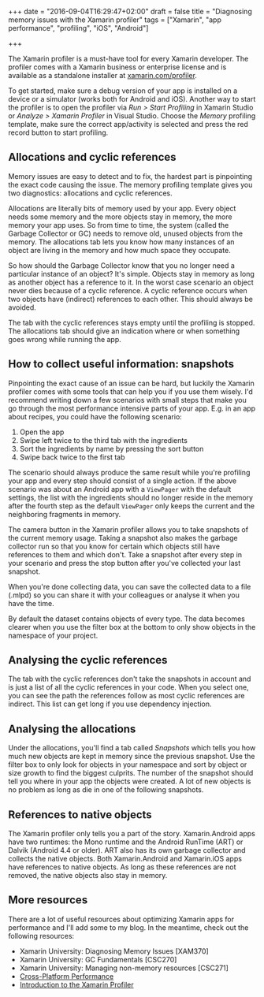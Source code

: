 +++
date = "2016-09-04T16:29:47+02:00"
draft = false
title = "Diagnosing memory issues with the Xamarin profiler"
tags = ["Xamarin", "app performance", "profiling", "iOS", "Android"]

+++

The Xamarin profiler is a must-have tool for every Xamarin developer. The profiler comes with a Xamarin business or enterprise license and is available as a standalone installer at [xamarin.com/profiler](https://www.xamarin.com/profiler).

To get started, make sure a debug version of your app is installed on a device or a simulator (works both for Android and iOS). Another way to start the profiler is to open the profiler via *Run > Start Profiling* in Xamarin Studio or *Analyze > Xamarin Profiler* in Visual Studio. Choose the *Memory* profiling template, make sure the correct app/activity is selected and press the red record button to start profiling.

## Allocations and cyclic references

Memory issues are easy to detect and to fix, the hardest part is pinpointing the exact code causing the issue. The memory profiling template gives you two diagnostics: allocations and cyclic references.

Allocations are literally bits of memory used by your app. Every object needs some memory and the more objects stay in memory, the more memory your app uses. So from time to time, the system (called the Garbage Collector or GC) needs to remove old, unused objects from the memory. The allocations tab lets you know how many instances of an object are living in the memory and how much space they occupate.

So how should the Garbage Collector know that you no longer need a particular instance of an object? It's simple. Objects stay in memory as long as another object has a reference to it. In the worst case scenario an object never dies because of a cyclic reference. A cyclic reference occurs when two objects have (indirect) references to each other. This should always be avoided.

The tab with the cyclic references stays empty until the profiling is stopped. The allocations tab should give an indication where or when something goes wrong while running the app.

## How to collect useful information: snapshots

Pinpointing the exact cause of an issue can be hard, but luckily the Xamarin profiler comes with some tools that can help you if you use them wisely. I'd recommend writing down a few scenarios with small steps that make you go through the most performance intensive parts of your app. E.g. in an app about recipes, you could have the following scenario:

1. Open the app
1. Swipe left twice to the third tab with the ingredients
1. Sort the ingredients by name by pressing the sort button
1. Swipe back twice to the first tab

The scenario should always produce the same result while you're profiling your app and every step should consist of a single action. If the above scenario was about an Android app with a `ViewPager` with the default settings, the list with the ingredients should no longer reside in the memory after the fourth step as the default `ViewPager` only keeps the current and the neighboring fragments in memory.

The camera button in the Xamarin profiler allows you to take snapshots of the current memory usage. Taking a snapshot also makes the garbage collector run so that you know for certain which objects still have references to them and which don't. Take a snapshot after every step in your scenario and press the stop button after you've collected your last snapshot.

When you're done collecting data, you can save the collected data to a file (.mlpd) so you can share it with your colleagues or analyse it when you have the time.

By default the dataset contains objects of every type. The data becomes clearer when you use the filter box at the bottom to only show objects in the namespace of your project.

## Analysing the cyclic references

The tab with the cyclic references don't take the snapshots in account and is just a list of all the cyclic references in your code. When you select one, you can see the path the references follow as most cyclic references are indirect. This list can get long if you use dependency injection.

## Analysing the allocations

Under the allocations, you'll find a tab called *Snapshots* which tells you how much new objects are kept in memory since the previous snapshot. Use the filter box to only look for objects in your namespace and sort by object or size growth to find the biggest culprits. The number of the snapshot should tell you where in your app the objects were created. A lot of new objects is no problem as long as die in one of the following snapshots.

## References to native objects

The Xamarin profiler only tells you a part of the story. Xamarin.Android apps have two runtimes: the Mono runtime and the Android RunTime (ART) or Dalvik (Android 4.4 or older). ART also has its own garbage collector and collects the native objects. Both Xamarin.Android and Xamarin.iOS apps have references to native objects. As long as these references are not removed, the native objects also stay in memory.

## More resources

There are a lot of useful resources about optimizing Xamarin apps for performance and I'll add some to my blog. In the meantime, check out the following resources:

* Xamarin University: Diagnosing Memory Issues [XAM370]
* Xamarin University: GC Fundamentals [CSC270]
* Xamarin University: Managing non-memory resources [CSC271]
* [Cross-Platform Performance](https://developer.xamarin.com/guides/cross-platform/deployment,_testing,_and_metrics/memory_perf_best_practices/)
* [Introduction to the Xamarin Profiler](https://developer.xamarin.com/guides/cross-platform/deployment,_testing,_and_metrics/xamarin-profiler/)